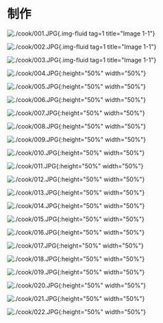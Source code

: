 # 制作

![./cook/001.JPG](./cook/001.JPG){.img-fluid tag=1 title="Image 1-1"}

![./cook/002.JPG](./cook/002.JPG){.img-fluid tag=1 title="Image 1-1"}

![./cook/003.JPG](./cook/003.JPG){.img-fluid tag=1 title="Image 1-1"}

![./cook/004.JPG](./cook/004.JPG){:height="50%" width="50%"}

![./cook/005.JPG](./cook/005.JPG){:height="50%" width="50%"}

![./cook/006.JPG](./cook/006.JPG){:height="50%" width="50%"}

![./cook/007.JPG](./cook/007.JPG){:height="50%" width="50%"}

![./cook/008.JPG](./cook/008.JPG){:height="50%" width="50%"}

![./cook/009.JPG](./cook/009.JPG){:height="50%" width="50%"}

![./cook/010.JPG](./cook/010.JPG){:height="50%" width="50%"}

![./cook/011.JPG](./cook/011.JPG){:height="50%" width="50%"}

![./cook/012.JPG](./cook/012.JPG){:height="50%" width="50%"}

![./cook/013.JPG](./cook/013.JPG){:height="50%" width="50%"}

![./cook/014.JPG](./cook/014.JPG){:height="50%" width="50%"}

![./cook/015.JPG](./cook/015.JPG){:height="50%" width="50%"}

![./cook/016.JPG](./cook/016.JPG){:height="50%" width="50%"}

![./cook/017.JPG](./cook/017.JPG){:height="50%" width="50%"}

![./cook/018.JPG](./cook/018.JPG){:height="50%" width="50%"}

![./cook/019.JPG](./cook/019.JPG){:height="50%" width="50%"}

![./cook/020.JPG](./cook/020.JPG){:height="50%" width="50%"}

![./cook/021.JPG](./cook/021.JPG){:height="50%" width="50%"}

![./cook/022.JPG](./cook/022.JPG){:height="50%" width="50%"}

